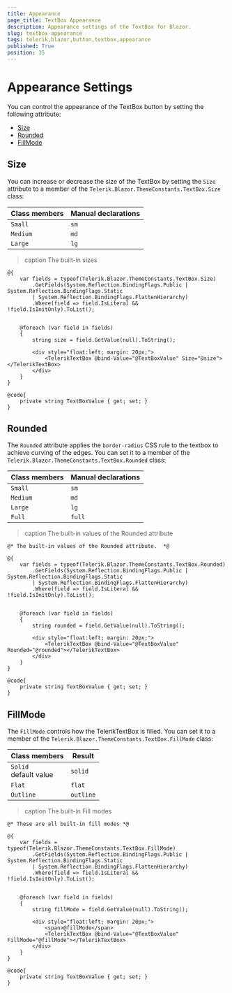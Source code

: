 ```yaml
---
title: Appearance
page_title: TextBox Appearance
description: Appearance settings of the TextBox for Blazor.
slug: textbox-appearance
tags: telerik,blazor,button,textbox,appearance
published: True
position: 35
---
```


# Appearance Settings

You can control the appearance of the TextBox button by setting the following attribute:

* [Size](#size)
* [Rounded](#rounded)
* [FillMode](#fillmode)


## Size

You can increase or decrease the size of the TextBox by setting the `Size` attribute to a member of the `Telerik.Blazor.ThemeConstants.TextBox.Size` class:

<style>
    article style + table {
        table-layout: auto;
        word-break: normal;
    }
</style>
| Class members | Manual declarations |
|------------|--------|
|`Small` |`sm`|
|`Medium`|`md`|
|`Large`|`lg`|

>caption The built-in sizes

````CSHTML
@{
    var fields = typeof(Telerik.Blazor.ThemeConstants.TextBox.Size)
        .GetFields(System.Reflection.BindingFlags.Public | System.Reflection.BindingFlags.Static
        | System.Reflection.BindingFlags.FlattenHierarchy)
        .Where(field => field.IsLiteral && !field.IsInitOnly).ToList();


    @foreach (var field in fields)
    {
        string size = field.GetValue(null).ToString();
        
        <div style="float:left; margin: 20px;">
            <TelerikTextBox @bind-Value="@TextBoxValue" Size="@size"></TelerikTextBox>
        </div>
    }
}

@code{
    private string TextBoxValue { get; set; }
}
````

## Rounded

The `Rounded` attribute applies the `border-radius` CSS rule to the textbox to achieve curving of the edges. You can set it to a member of the `Telerik.Blazor.ThemeConstants.TextBox.Rounded` class:

<style>
    article style + table {
        table-layout: auto;
        word-break: normal;
    }
</style>
| Class members | Manual declarations |
|------------|--------|
|`Small` |`sm`|
|`Medium`|`md`|
|`Large`|`lg`|
|`Full`|`full`|

>caption The built-in values of the Rounded attribute

````CSHTML
@* The built-in values of the Rounded attribute.  *@

@{
    var fields = typeof(Telerik.Blazor.ThemeConstants.TextBox.Rounded)
        .GetFields(System.Reflection.BindingFlags.Public | System.Reflection.BindingFlags.Static
        | System.Reflection.BindingFlags.FlattenHierarchy)
        .Where(field => field.IsLiteral && !field.IsInitOnly).ToList();


    @foreach (var field in fields)
    {
        string rounded = field.GetValue(null).ToString();
        
        <div style="float:left; margin: 20px;">
            <TelerikTextBox @bind-Value="@TextBoxValue" Rounded="@rounded"></TelerikTextBox>
        </div>
    }
}

@code{
    private string TextBoxValue { get; set; }
}
````

## FillMode

The `FillMode` controls how the TelerikTextBox is filled. You can set it to a member of the `Telerik.Blazor.ThemeConstants.TextBox.FillMode` class:

<style>
    article style + table {
        table-layout: auto;
        word-break: normal;
    }
</style>
| Class members | Result |
|------------|--------|
|`Solid` <br /> default value|`solid`|
|`Flat`|`flat`|
|`Outline`|`outline`|

>caption The built-in Fill modes

````CSHTML
@* These are all built-in fill modes *@

@{
    var fields = typeof(Telerik.Blazor.ThemeConstants.TextBox.FillMode)
        .GetFields(System.Reflection.BindingFlags.Public | System.Reflection.BindingFlags.Static
        | System.Reflection.BindingFlags.FlattenHierarchy)
        .Where(field => field.IsLiteral && !field.IsInitOnly).ToList();


    @foreach (var field in fields)
    {
        string fillMode = field.GetValue(null).ToString();
        
        <div style="float:left; margin: 20px;">
            <span>@fillMode</span>
            <TelerikTextBox @bind-Value="@TextBoxValue" FillMode="@fillMode"></TelerikTextBox>
        </div>
    }
}

@code{
    private string TextBoxValue { get; set; }
}
````

